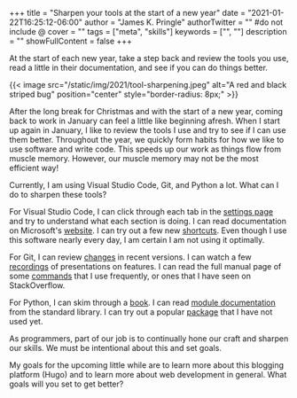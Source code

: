 +++
title = "Sharpen your tools at the start of a new year"
date = "2021-01-22T16:25:12-06:00"
author = "James K. Pringle"
authorTwitter = "" #do not include @
cover = ""
tags = ["meta", "skills"]
keywords = ["", ""]
description = ""
showFullContent = false
+++

At the start of each new year, take a step back and review the tools you use, read a little in their documentation, and see if you can do things better.

{{< image src="/static/img/2021/tool-sharpening.jpeg" alt="A red and black striped bug" position="center" style="border-radius: 8px;" >}}

After the long break for Christmas and with the start of a new year, coming back to work in January can feel a little like beginning afresh. When I start up again in January, I like to review the tools I use and try to see if I can use them better. Throughout the year, we quickly form habits for how we like to use software and write code. This speeds up our work as things flow from muscle memory. However, our muscle memory may not be the most efficient way!

Currently, I am using Visual Studio Code, Git, and Python a lot. What can I do to sharpen these tools? 

For Visual Studio Code, I can click through each tab in the [settings page][vs-settings] and try to understand what each section is doing. I can read documentation on Microsoft's [website][vs-docs]. I can try out a few new [shortcuts][vs-shortcut]. Even though I use this software nearly every day, I am certain I am not using it optimally.

[vs-settings]: https://code.visualstudio.com/docs/getstarted/settings
[vs-docs]: https://code.visualstudio.com/docs
[vs-shortcut]: https://code.visualstudio.com/shortcuts/keyboard-shortcuts-macos.pdf

For Git, I can review [changes][git-changes] in recent versions. I can watch a few [recordings][git-recording] of presentations on features. I can read the full manual page of some [commands][git-command] that I use frequently, or ones that I have seen on StackOverflow.

[git-changes]: https://github.com/git/git/blob/v2.30.0/Documentation/RelNotes/2.30.0.txt
[git-recording]: https://www.youtube.com/watch?v=P6jD966jzlk
[git-command]: https://git-scm.com/docs/git-rebase

For Python, I can skim through a [book][python-book]. I can read [module documentation][python-module] from the standard library. I can try out a popular [package][python-package] that I have not used yet.

[python-book]: https://pythonbooks.org/for-programming-beginners/
[python-module]: https://docs.python.org/3/library/asyncio.html
[python-package]: https://pypi.org/project/plotly/

As programmers, part of our job is to continually hone our craft and sharpen our skills. We must be intentional about this and set goals.

My goals for the upcoming little while are to learn more about this blogging platform (Hugo) and to learn more about web development in general. What goals will you set to get better?
